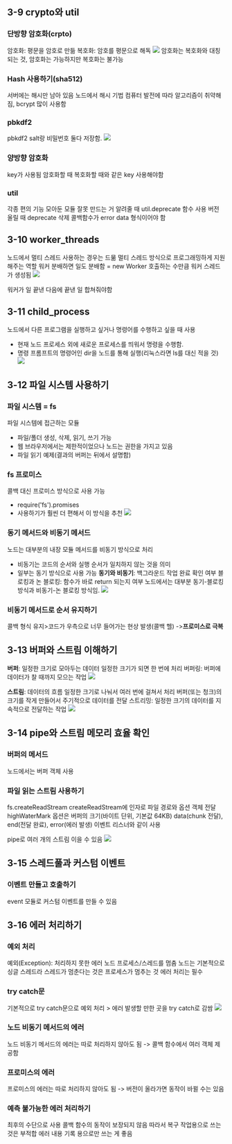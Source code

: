 ## 3-9 crypto와 util

### 단방향 암호화(crpto)

암호화: 평문을 암호로 만듦
복호화: 암호를 평문으로 해독
![](https://velog.velcdn.com/images/tracygkwlals/post/34f3ec68-8236-497e-9b91-5dd80353a32b/image.png)
암호화는 복호화와 대칭되는 것, 암호화는 가능하지만 복호화는 불가능

### Hash 사용하기(sha512)

서버에는 해시만 남아 있음
노드에서 해시 기법 컴퓨터 발전에 따라 알고리즘이 취약해짐, bcrypt 많이 사용함

### pbkdf2

pbkdf2 salt랑 비밀번호 둘다 저장함.
![](https://velog.velcdn.com/images/tracygkwlals/post/94a16c1b-2beb-4849-988c-a32990ae92aa/image.png)

### 양방향 암호화

key가 사용됨
암호화할 때 복호화할 때와 같은 key 사용해야함

### util

각종 편의 기능 모아둔 모듈
잘못 만드는 거 알려줄 때 util.deprecate 함수 사용
버전 올릴 때 deprecate 삭제
콜백함수가 error data 형식이어야 함

## 3-10 worker_threads

노드에서 멀티 스레드 사용하는 경우는 드묾
멀티 스레드 방식으로 프로그래밍하게 지원해주는 역할
워커 분배하면 일도 분배함 = new Worker 호출하는 수만큼 워커 스레드가 생성됨
![](https://velog.velcdn.com/images/tracygkwlals/post/ff05f483-056c-4f15-8924-6496b5888f44/image.png)

워커가 일 끝낸 다음에 끝낸 일 합쳐줘야함

## 3-11 child_process

노드에서 다른 프로그램을 실행하고 싶거나 명령어를 수행하고 싶을 때 사용

- 현재 노드 프로세스 외에 새로운 프로세스를 띄워서 명령을 수행함.
- 명령 프롬프트의 명령어인 dir을 노드를 통해 실행(리눅스라면 ls를 대신 적을 것)
  ![](https://velog.velcdn.com/images/tracygkwlals/post/648258f7-0d44-4f08-b3fe-a97f8d03605d/image.png)

## 3-12 파일 시스템 사용하기

### 파일 시스템 = fs

파일 시스템에 접근하는 모듈

- 파일/폴더 생성, 삭제, 읽기, 쓰기 가능
- 웹 브라우저에서는 제한적이었으나 노드는 권한을 가지고 있음
- 파일 읽기 예제(결과의 버퍼는 뒤에서 설명함)

### fs 프로미스

콜백 대신 프로미스 방식으로 사용 가능

- require('fs').promises
- 사용하기가 훨씬 더 편해서 이 방식을 추천
  ![](https://velog.velcdn.com/images/tracygkwlals/post/555b7915-5c66-492b-aed5-71b90744050d/image.png)

### 동기 메서드와 비동기 메서드

노드는 대부분의 내장 모듈 메서드를 비동기 방식으로 처리

- 비동기는 코드의 순서와 실행 순서가 일치하지 않는 것을 의미
- 일부는 동기 방식으로 사용 가능
  **동기와 비동기**: 백그라운드 작업 완료 확인 여부
  블로킹과 논 블로킹: 함수가 바로 return 되는지 여부
  노드에서는 대부분 동기-블로킹 방식과 비동기-논 블로킹 방식임.
  ![](https://velog.velcdn.com/images/tracygkwlals/post/e70fe129-2ce3-43e2-ab78-a1188b205ac1/image.png)

### 비동기 메서드로 순서 유지하기

콜백 형식 유지>코드가 우측으로 너무 들어가는 현상 발생(콜백 헬)
->**프로미스로 극복**

## 3-13 버퍼와 스트림 이해하기

**버퍼**: 일정한 크기로 모아두는 데이터
일정한 크기가 되면 한 번에 처리
버퍼링: 버퍼에 데이터가 찰 때까지 모으는 작업
![](https://velog.velcdn.com/images/tracygkwlals/post/38881b5d-4ebd-4469-a81f-ed47e1665af7/image.png)

**스트림**: 데이터의 흐름
일정한 크기로 나눠서 여러 번에 걸쳐서 처리
버퍼(또는 청크)의 크기를 작게 만들어서 주기적으로 데이터를 전달
스트리밍: 일정한 크기의 데이터를 지속적으로 전달하는 작업
![](https://velog.velcdn.com/images/tracygkwlals/post/d201872b-028c-408c-ac56-a75e4a263211/image.png)

## 3-14 pipe와 스트림 메모리 효율 확인

### 버퍼의 메서드

노드에서는 버퍼 객체 사용

### 파일 읽는 스트림 사용하기

fs.createReadStream
createReadStream에 인자로 파일 경로와 옵션 객체 전달
highWaterMark 옵션은 버퍼의 크기(바이트 단위, 기본값 64KB)
data(chunk 전달), end(전달 완료), error(에러 발생) 이벤트 리스너와 같이 사용

pipe로 여러 개의 스트림 이을 수 있음
![](https://velog.velcdn.com/images/tracygkwlals/post/69260863-44ca-4342-98d6-341866931ae9/image.png)

## 3-15 스레드풀과 커스텀 이벤트

### 이벤트 만들고 호출하기

event 모듈로 커스텀 이벤트를 만들 수 있음

## 3-16 에러 처리하기

### 예외 처리

예외(Exception): 처리하지 못한 에러
노드 프로세스/스레드를 멈춤
노드는 기본적으로 싱글 스레드라 스레드가 멈춘다는 것은 프로세스가 멈추는 것
에러 처리는 필수

### try catch문

기본적으로 try catch문으로 예외 처리 > 에러 발생할 만한 곳을 try catch로 감쌈
![](https://velog.velcdn.com/images/tracygkwlals/post/c08234a0-473a-40cb-bb79-fba930580afb/image.png)

### 노드 비동기 메서드의 에러

노드 비동기 메서드의 에러는 따로 처리하지 않아도 됨
-> 콜백 함수에서 여러 객체 제공함

### 프로미스의 에러

프로미스의 에러는 따로 처리하지 않아도 됨
-> 버전이 올라가면 동작이 바뀔 수는 있음

### 예측 불가능한 에러 처리하기

최후의 수단으로 사용
콜백 함수의 동작이 보장되지 않음
따라서 복구 작업용으로 쓰는 것은 부적합
에러 내용 기록 용으로만 쓰는 게 좋음
